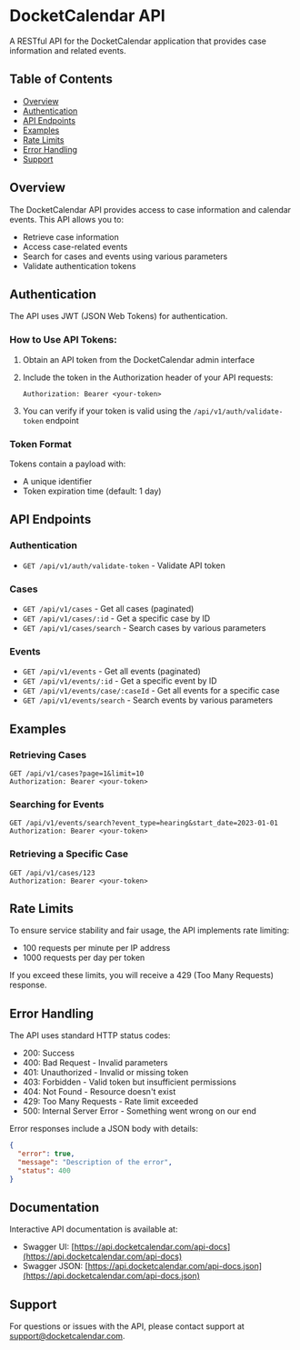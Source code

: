 # DocketCalendar API

A RESTful API for the DocketCalendar application that provides case information and related events.

## Table of Contents

- [Overview](#overview)
- [Authentication](#authentication)
- [API Endpoints](#api-endpoints)
- [Examples](#examples)
- [Rate Limits](#rate-limits)
- [Error Handling](#error-handling)
- [Support](#support)

## Overview

The DocketCalendar API provides access to case information and calendar events. This API allows you to:

- Retrieve case information
- Access case-related events
- Search for cases and events using various parameters
- Validate authentication tokens

## Authentication

The API uses JWT (JSON Web Tokens) for authentication.

### How to Use API Tokens:

1. Obtain an API token from the DocketCalendar admin interface
   
2. Include the token in the Authorization header of your API requests:
   ```
   Authorization: Bearer <your-token>
   ```

3. You can verify if your token is valid using the `/api/v1/auth/validate-token` endpoint

### Token Format

Tokens contain a payload with:
- A unique identifier 
- Token expiration time (default: 1 day)

## API Endpoints

### Authentication
- `GET /api/v1/auth/validate-token` - Validate API token

### Cases
- `GET /api/v1/cases` - Get all cases (paginated)
- `GET /api/v1/cases/:id` - Get a specific case by ID
- `GET /api/v1/cases/search` - Search cases by various parameters

### Events
- `GET /api/v1/events` - Get all events (paginated)
- `GET /api/v1/events/:id` - Get a specific event by ID
- `GET /api/v1/events/case/:caseId` - Get all events for a specific case
- `GET /api/v1/events/search` - Search events by various parameters

## Examples

### Retrieving Cases

```
GET /api/v1/cases?page=1&limit=10
Authorization: Bearer <your-token>
```

### Searching for Events

```
GET /api/v1/events/search?event_type=hearing&start_date=2023-01-01
Authorization: Bearer <your-token>
```

### Retrieving a Specific Case

```
GET /api/v1/cases/123
Authorization: Bearer <your-token>
```

## Rate Limits

To ensure service stability and fair usage, the API implements rate limiting:

- 100 requests per minute per IP address
- 1000 requests per day per token

If you exceed these limits, you will receive a 429 (Too Many Requests) response.

## Error Handling

The API uses standard HTTP status codes:

- 200: Success
- 400: Bad Request - Invalid parameters
- 401: Unauthorized - Invalid or missing token
- 403: Forbidden - Valid token but insufficient permissions
- 404: Not Found - Resource doesn't exist
- 429: Too Many Requests - Rate limit exceeded
- 500: Internal Server Error - Something went wrong on our end

Error responses include a JSON body with details:

```json
{
  "error": true,
  "message": "Description of the error",
  "status": 400
}
```

## Documentation

Interactive API documentation is available at:

- Swagger UI: [https://api.docketcalendar.com/api-docs](https://api.docketcalendar.com/api-docs)
- Swagger JSON: [https://api.docketcalendar.com/api-docs.json](https://api.docketcalendar.com/api-docs.json)

## Support

For questions or issues with the API, please contact support at [support@docketcalendar.com](mailto:support@docketcalendar.com). 
